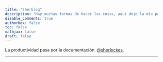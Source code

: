 ```yaml
---
title: "Sherblog"
description: "Hay muchas formas de hacer las cosas, aquí dejo la mía por si a alguien le puede servir."
disable_comments: true
authorbox: false
toc: false
mathjax: false
draft: false
---
```


La productividad pasa por la documentación. [@sherlockes](https://twitter.com/sherblogpro).

------
